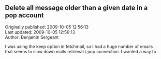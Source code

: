 ## Delete all message older than a given date in a pop account  
Originally published: 2009-10-05 12:56:13  
Last updated: 2009-10-05 12:56:13  
Author: Benjamin Sergeant  
  
I was using the keep option in fetchmail, so I had a huge number of emails that seems to slow down mails retrieval / pop connection. I wanted a way to 